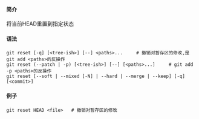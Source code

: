 #### 简介

将当前HEAD重置到指定状态

#### 语法

```
git reset [-q] [<tree-ish>] [--] <paths>...		# 撤销对暂存区的修改,是git add <paths>的反操作
git reset (--patch | -p) [<tree-ish>] [--] [<paths>...]		# git add -p <paths>的反操作
git reset [--soft | --mixed [-N] | --hard | --merge | --keep] [-q] [<commit>]
```



#### 例子

```
git reset HEAD <file>	# 撤销对暂存区的修改
```

